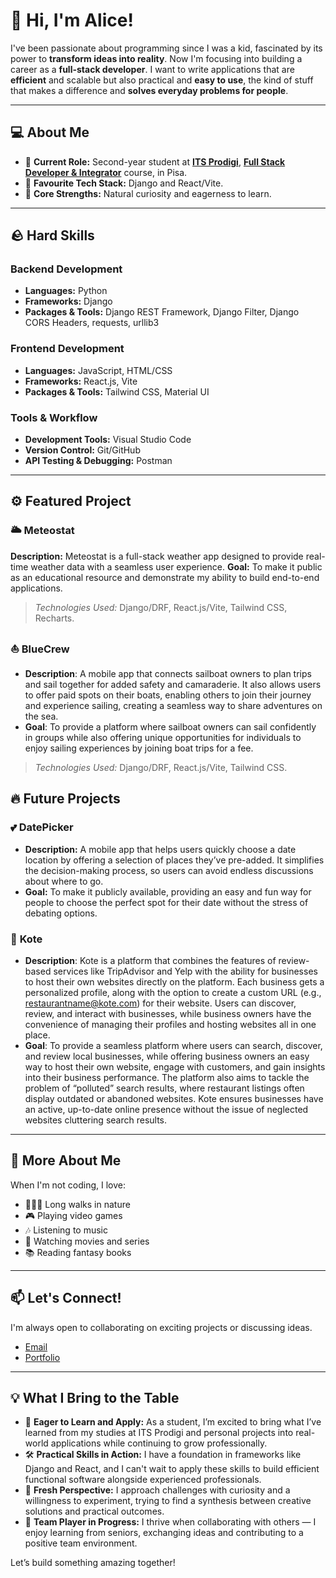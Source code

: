 # 👋 Hi, I'm Alice!

I've been passionate about programming since I was a kid, fascinated by its power to **transform ideas into reality**. Now I'm focusing into building a career as a **full-stack developer**.
I want to write applications that are **efficient** and scalable but also practical and **easy to use**, the kind of stuff that makes a difference and **solves everyday problems for people**.

---

## 💻 About Me  

- 🌟 **Current Role:** Second-year student at [**ITS Prodigi**](https://www.itsprodigi.it/chi-siamo/fondazione/), [**Full Stack Developer & Integrator**](https://www.itsprodigi.it/corsi/full-stack-developer-integrator/) course, in Pisa.  
- 🤖 **Favourite Tech Stack:** Django and React/Vite.
- 🤔 **Core Strengths:** Natural curiosity and eagerness to learn.

---

## 🪨 Hard Skills

### Backend Development
- **Languages:** Python
- **Frameworks:** Django
- **Packages & Tools:** Django REST Framework, Django Filter, Django CORS Headers, requests, urllib3

### Frontend Development
- **Languages:** JavaScript, HTML/CSS
- **Frameworks:** React.js, Vite
- **Packages & Tools:** Tailwind CSS, Material UI

### Tools & Workflow
- **Development Tools:** Visual Studio Code
- **Version Control:** Git/GitHub
- **API Testing & Debugging:** Postman

---

## ⚙️ Featured Project

### 🌥️ **Meteostat**
**Description:** Meteostat is a full-stack weather app designed to provide real-time weather data with a seamless user experience.
**Goal:** To make it public as an educational resource and demonstrate my ability to build end-to-end applications.

> *Technologies Used:* Django/DRF, React.js/Vite, Tailwind CSS, Recharts.

### ⛵ **BlueCrew**
- **Description**: A mobile app that connects sailboat owners to plan trips and sail together for added safety and camaraderie. It also allows users to offer paid spots on their boats, enabling others to join their journey and experience sailing, creating a seamless way to share adventures on the sea.
- **Goal**: To provide a platform where sailboat owners can sail confidently in groups while also offering unique opportunities for individuals to enjoy sailing experiences by joining boat trips for a fee.
  
> *Technologies Used:* Django/DRF, React.js/Vite, Tailwind CSS.

## 🔥 Future Projects

### 💕 **DatePicker**
- **Description:** A mobile app that helps users quickly choose a date location by offering a selection of places they’ve pre-added. It simplifies the decision-making process, so users can avoid endless discussions about where to go.
- **Goal:** To make it publicly available, providing an easy and fun way for people to choose the perfect spot for their date without the stress of debating options.

### 📍 **Kote**
- **Description**: Kote is a platform that combines the features of review-based services like TripAdvisor and Yelp with the ability for businesses to host their own websites directly on the platform. Each business gets a personalized profile, along with the option to create a custom URL (e.g., restaurantname@kote.com) for their website. Users can discover, review, and interact with businesses, while business owners have the convenience of managing their profiles and hosting websites all in one place.
- **Goal**: To provide a seamless platform where users can search, discover, and review local businesses, while offering business owners an easy way to host their own website, engage with customers, and gain insights into their business performance. The platform also aims to tackle the problem of “polluted” search results, where restaurant listings often display outdated or abandoned websites. Kote ensures businesses have an active, up-to-date online presence without the issue of neglected websites cluttering search results.

---

## 🎉 More About Me

When I'm not coding, I love:
- 🚶🏻‍♀️ Long walks in nature
- 🎮 Playing video games
- 🎶 Listening to music
- 🎥 Watching movies and series
- 📚 Reading fantasy books

---

## 📫 Let's Connect!

I'm always open to collaborating on exciting projects or discussing ideas.
- [Email](mailto:alice.itspisa@gmail.com)
- [Portfolio](https://github.com/sviluppalice?tab=repositories)

---

## 💡 What I Bring to the Table

- 🌱 **Eager to Learn and Apply:** As a student, I’m excited to bring what I’ve learned from my studies at ITS Prodigi and personal projects into real-world applications while continuing to grow professionally.
- 🛠️ **Practical Skills in Action:** I have a foundation in frameworks like Django and React, and I can't wait to apply these skills to build efficient functional software alongside experienced professionals.
- 🌟 **Fresh Perspective:** I approach challenges with curiosity and a willingness to experiment, trying to find a synthesis between creative solutions and practical outcomes.
- 🤝 **Team Player in Progress:** I thrive when collaborating with others — I enjoy learning from seniors, exchanging ideas and contributing to a positive team environment.

Let’s build something amazing together!
